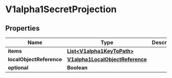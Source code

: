 

# V1alpha1SecretProjection

## Properties

Name | Type | Description | Notes
------------ | ------------- | ------------- | -------------
**items** | [**List&lt;V1alpha1KeyToPath&gt;**](V1alpha1KeyToPath.md) |  |  [optional]
**localObjectReference** | [**V1alpha1LocalObjectReference**](V1alpha1LocalObjectReference.md) |  |  [optional]
**optional** | **Boolean** |  |  [optional]



